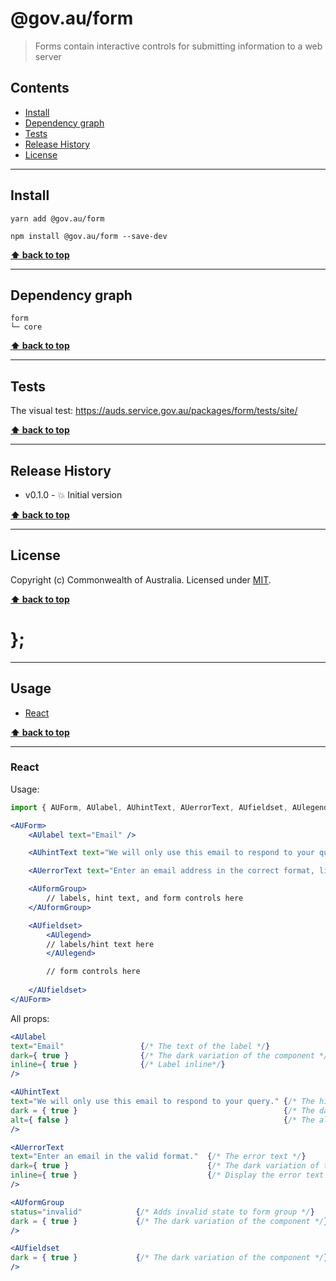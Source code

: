 @gov.au/form
============

> Forms contain interactive controls for submitting information to a web server


## Contents

* [Install](#install)
* [Dependency graph](#dependency-graph)
* [Tests](#tests)
* [Release History](#release-history)
* [License](#license)


----------------------------------------------------------------------------------------------------------------------------------------------------------------


## Install


```shell
yarn add @gov.au/form
```

```shell
npm install @gov.au/form --save-dev
```


**[⬆ back to top](#contents)**


----------------------------------------------------------------------------------------------------------------------------------------------------------------


## Dependency graph

```shell
form
└─ core
```


**[⬆ back to top](#contents)**


----------------------------------------------------------------------------------------------------------------------------------------------------------------


## Tests

The visual test: https://auds.service.gov.au/packages/form/tests/site/


**[⬆ back to top](#contents)**


----------------------------------------------------------------------------------------------------------------------------------------------------------------


## Release History

* v0.1.0 - 💥 Initial version


**[⬆ back to top](#contents)**


----------------------------------------------------------------------------------------------------------------------------------------------------------------


## License

Copyright (c) Commonwealth of Australia.
Licensed under [MIT](https://raw.githubusercontent.com/govau/design-system-components/packages/core/master/LICENSE).


**[⬆ back to top](#contents)**

# };


----------------------------------------------------------------------------------------------------------------------------------------------------------------


## Usage


* [React](#react)


**[⬆ back to top](#contents)**


----------------------------------------------------------------------------------------------------------------------------------------------------------------

### React

Usage:

```jsx
import { AUForm, AUlabel, AUhintText, AUerrorText, AUfieldset, AUlegend } from '@gov.au/form';

<AUForm>
    <AUlabel text="Email" />

    <AUhintText text="We will only use this email to respond to your query." />

    <AUerrorText text="Enter an email address in the correct format, like name@example.com" />

    <AUformGroup>
        // labels, hint text, and form controls here
    </AUformGroup>

    <AUfieldset>
        <AUlegend>
        // labels/hint text here
        </AUlegend>

        // form controls here
        
    </AUfieldset>
</AUForm>
```

All props:

```jsx
<AUlabel 
text="Email"                 {/* The text of the label */}
dark={ true }                {/* The dark variation of the component */}
inline={ true }              {/* Label inline*/}
/>

<AUhintText
text="We will only use this email to respond to your query." {/* The hint text */}
dark = { true }                                              {/* The dark variation of the component */}
alt={ false }                                                {/* The alt variation of the component */}
/>

<AUerrorText
text="Enter an email in the valid format."  {/* The error text */}
dark={ true }                               {/* The dark variation of the component */}
inline={ true }                             {/* Display the error text inline*/}
/>

<AUformGroup
status="invalid"            {/* Adds invalid state to form group */}
dark = { true }             {/* The dark variation of the component */}
/>

<AUfieldset 
dark = { true }             {/* The dark variation of the component */}
/>
```
